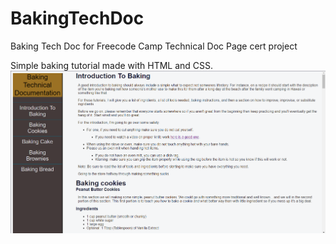 # BakingTechDoc
Baking Tech Doc for Freecode Camp Technical Doc Page cert project

Simple baking tutorial made with HTML and CSS. 
![alt text](https://github.com/breakfastlife/BakingTechDoc/blob/main/BakingTech-ScreenShot.png)
